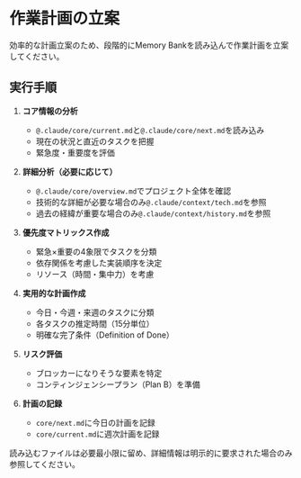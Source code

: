 # 作業計画の立案

効率的な計画立案のため、段階的にMemory Bankを読み込んで作業計画を立案してください。

## 実行手順

1. **コア情報の分析**
   - `@.claude/core/current.md`と`@.claude/core/next.md`を読み込み
   - 現在の状況と直近のタスクを把握
   - 緊急度・重要度を評価

2. **詳細分析（必要に応じて）**
   - `@.claude/core/overview.md`でプロジェクト全体を確認
   - 技術的な詳細が必要な場合のみ`@.claude/context/tech.md`を参照
   - 過去の経緯が重要な場合のみ`@.claude/context/history.md`を参照

3. **優先度マトリックス作成**
   - 緊急×重要の4象限でタスクを分類
   - 依存関係を考慮した実装順序を決定
   - リソース（時間・集中力）を考慮

4. **実用的な計画作成**
   - 今日・今週・来週のタスクに分類
   - 各タスクの推定時間（15分単位）
   - 明確な完了条件（Definition of Done）

5. **リスク評価**
   - ブロッカーになりそうな要素を特定
   - コンティンジェンシープラン（Plan B）を準備

6. **計画の記録**
   - `core/next.md`に今日の計画を記録
   - `core/current.md`に週次計画を記録

読み込むファイルは必要最小限に留め、詳細情報は明示的に要求された場合のみ参照してください。
